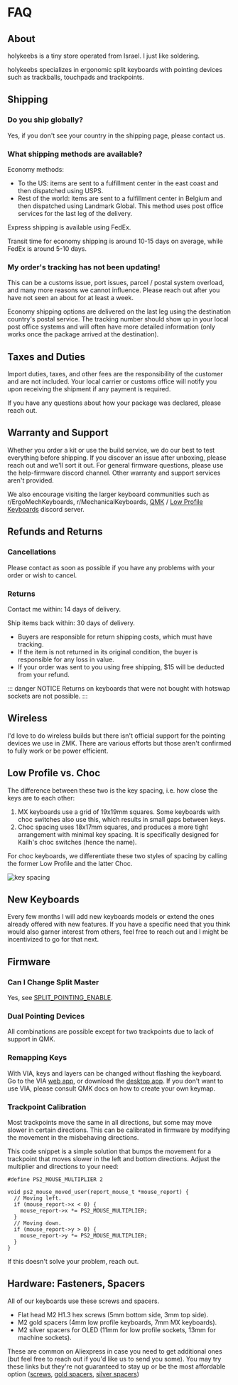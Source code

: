 <script setup>
import Images from '../components/Images.vue';

import hardware1 from './hardware-screws.jpg';
import hardware2 from './hardware-gold-spacers.jpg';
import hardware3 from './hardware-silver-spacers.jpg';
</script>

# FAQ

## About

holykeebs is a tiny store operated from Israel. I just like soldering.

holykeebs specializes in ergonomic split keyboards with pointing devices such as trackballs, touchpads and trackpoints.

## Shipping

### Do you ship globally?

Yes, if you don't see your country in the shipping page, please contact us.

### What shipping methods are available?

Economy methods:

- To the US: items are sent to a fulfillment center in the east coast and then dispatched using USPS.
- Rest of the world: items are sent to a fulfillment center in Belgium and then dispatched using Landmark Global. This method uses post office services for the last leg of the delivery.

Express shipping is available using FedEx.

Transit time for economy shipping is around 10-15 days on average, while FedEx is around 5-10 days.

### My order's tracking has not been updating!

This can be a customs issue, port issues, parcel / postal system overload, and many more reasons we cannot influence. Please reach out after you have not seen an about for at least a week.

Economy shipping options are delivered on the last leg using the destination country's postal service. The tracking number should show up in your local post office systems and will often have more detailed information (only works once the package arrived at the destination).

## Taxes and Duties

Import duties, taxes, and other fees are the responsibility of the customer and are not included. Your local carrier or customs office will notify you upon receiving the shipment if any payment is required.

If you have any questions about how your package was declared, please reach out.

## Warranty and Support

Whether you order a kit or use the build service, we do our best to test everything before shipping. If you discover an issue after unboxing, please reach out and we'll sort it out. For general firmware questions, please use the help-firmware discord channel. Other warranty and support services aren't provided.

We also encourage visiting the larger keyboard communities such as r/ErgoMechKeyboards, r/MechanicalKeyboards, [QMK](https://discord.gg/qmk) / [Low Profile Keyboards](https://discord.gg/j2ekqbkS) discord server.

## Refunds and Returns

### Cancellations

Please contact as soon as possible if you have any problems with your order or wish to cancel.

### Returns

Contact me within: 14 days of delivery.

Ship items back within: 30 days of delivery.

- Buyers are responsible for return shipping costs, which must have tracking.
- If the item is not returned in its original condition, the buyer is responsible for any loss in value.
- If your order was sent to you using free shipping, $15 will be deducted from your refund.

::: danger NOTICE
Returns on keyboards that were not bought with hotswap sockets are not possible.
:::

## Wireless

I'd love to do wireless builds but there isn't official support for the pointing devices we use in ZMK. There are various efforts but those aren't confirmed to fully work or be power efficient.

## Low Profile vs. Choc

The difference between these two is the key spacing, i.e. how close the keys are to each other:

1. MX keyboards use a grid of 19x19mm squares. Some keyboards with choc switches also use this, which results in small gaps between keys.
1. Choc spacing uses 18x17mm squares, and produces a more tight arrangement with minimal key spacing. It is specifically designed for Kailh's choc switches (hence the name).

For choc keyboards, we differentiate these two styles of spacing by calling the former Low Profile and the latter Choc.

![key spacing](../guides/buyers-guide/spacing.jpg)

## New Keyboards

Every few months I will add new keyboards models or extend the ones already offered with new features. If you have a specific need that you think would also garner interest from others, feel free to reach out and I might be incentivized to go for that next.

## Firmware

### Can I Change Split Master

Yes, see [SPLIT_POINTING_ENABLE](https://docs.qmk.fm/#/feature_pointing_device?id=split-keyboard-configuration).

### Dual Pointing Devices

All combinations are possible except for two trackpoints due to lack of support in QMK.

### Remapping Keys

With VIA, keys and layers can be changed without flashing the keyboard. Go to the VIA [web app](https://usevia.app/), or download the [desktop app](https://github.com/the-via/releases/releases). If you don't want to use VIA, please consult QMK docs on how to create your own keymap.

### Trackpoint Calibration

Most trackpoints move the same in all directions, but some may move slower in certain directions. This can be calibrated in firmware by modifying the movement in the misbehaving directions.

This code snippet is a simple solution that bumps the movement for a trackpoint that moves slower in the left and bottom directions. Adjust the multiplier and directions to your need:

```
#define PS2_MOUSE_MULTIPLIER 2

void ps2_mouse_moved_user(report_mouse_t *mouse_report) {
  // Moving left.
  if (mouse_report->x < 0) {
    mouse_report->x *= PS2_MOUSE_MULTIPLIER;
  }
  // Moving down.
  if (mouse_report->y > 0) {
    mouse_report->y *= PS2_MOUSE_MULTIPLIER;
  }
}
```

If this doesn't solve your problem, reach out.

## Hardware: Fasteners, Spacers

All of our keyboards use these screws and spacers.

- Flat head M2 H1.3 hex screws (5mm bottom side, 3mm top side).
- M2 gold spacers (4mm low profile keyboards, 7mm MX keyboards).
- M2 silver spacers for OLED (11mm for low profile sockets, 13mm for machine sockets).

<Images :paths="[hardware1, hardware2, hardware3]" />

These are common on Aliexpress in case you need to get additional ones (but feel free to reach out if you'd like us to send you some). You may try these links but they're not guaranteed to stay up or be the most affordable option ([screws](https://www.aliexpress.com/item/1005005267980793.html), [gold spacers](https://www.aliexpress.com/item/1005004564012666.html), [silver spacers](https://www.aliexpress.com/item/1005004416481151.html))

